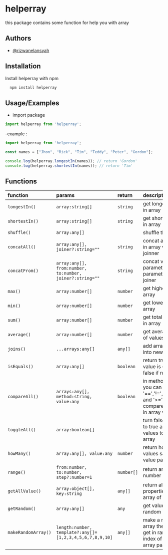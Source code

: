 
# helperray
this package contains some function for help you with array

## Authors

- [@rizwanelansyah](https://www.github.com/rizwanelansyah)


## Installation

Install helperray with npm

```bash
  npm install helperray
```
    
## Usage/Examples

- import package
```javascript
import helperray from 'helperray';
```

-example :
```javascript
import helperray from 'helperray';

const names = ["Jhon", "Rick", "Tim", "Teddy", "Peter", "Gordon"];

console.log(helperray.longestIn(names)); // return 'Gordon'
console.log(helperray.shortestIn(names)); // return 'Tim'
```


## Functions

| function | params | return | description   |                
| :-------- | :------- | :----------------- |:----------------------|
| `longestIn()`      | `array:string[]` | `string` | get longest string in array |
| `shortestIn()` | `array:string[]` | `string` | get shortest string in array |
| `shuffle()` | `array:any[]` |  | shuffle the array |
| `concatAll()` | `array:any[], joiner?:string=""` | `string` | concat all values in array with joinner |
| `concatFrom()` | `array:any[], from:number, to:number, joiner?:string=""` | `string` | concat value from parameter from to parameter to with joiner |
| `max()` | `array:number[]` | `number` | get higher value in array |
| `min()` | `array:number[]` | `number` | get lowest value in array |
| `sum()` | `array:number[]` | `number` | get total of values in array |
| `average()` | `array:number[]` | `number` | get average value of values in array |
| `joins()` | `...arrays:any[]` | `any[]` | add arrays values into new array |
| `isEquals()` | `array:any[]` | `boolean` | return true if all value is same and false if not |
| `compareAll()` | `arrays:any[], method:string, value:any` | `boolean` | in method param you can use '==','!=','<','<=','>' and '>=' to compare all values in array with value |
| `toggleAll()` | `array:boolean[]` |  | turn false values to true and true values to false in array |
| `howMany()` | `array:any[], value:any` | `number` | return how many values same with value param |
| `range()` | `from:number, to:number, step?:number=1` | `number[]` | return array of number |
| `getAllValue()` | `array:object[], key:string` | `any[]` | return all selected properties value in array of object |
| `getRandom()` | `array:any[]` | `any` | get value in random index |
| `makeRandomArray()` | `length:number, template?:any[]=[1,2,3,4,5,6,7,8,9,10]` | `any[]` | make a random array the value is get in random index of template array param |

